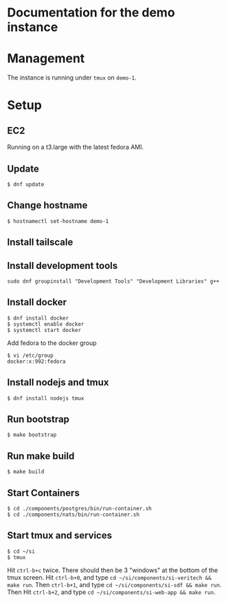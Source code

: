 # Documentation for the demo instance

# Management

The instance is running under `tmux` on `demo-1`. 

# Setup

## EC2

Running on a t3.large with the latest fedora AMI.

## Update

```
$ dnf update 
```

## Change hostname

```
$ hostnamectl set-hostname demo-1
```

## Install tailscale

## Install development tools

```
sudo dnf groupinstall "Development Tools" "Development Libraries" g++
```

## Install docker

```
$ dnf install docker
$ systemctl enable docker
$ systemctl start docker
```

Add fedora to the docker group

```
$ vi /etc/group
docker:x:992:fedora
```

## Install nodejs and tmux

```
$ dnf install nodejs tmux
```

## Run bootstrap

```
$ make bootstrap
```

## Run make build

```
$ make build
```

## Start Containers

```
$ cd ./components/postgres/bin/run-container.sh
$ cd ./components/nats/bin/run-container.sh
```

## Start tmux and services

```
$ cd ~/si
$ tmux
```

Hit `ctrl-b+c` twice. There should then be 3 "windows" at the bottom of the tmux
screen. Hit `ctrl-b+0`, and type `cd ~/si/components/si-veritech && make run`.
Then `ctrl-b+1`, and type `cd ~/si/components/si-sdf && make run`. Then Hit
`ctrl-b+2`, and type `cd ~/si/components/si-web-app && make run`.



